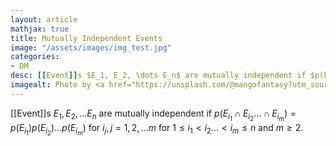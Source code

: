 ```yaml
---
layout: article
mathjax: true
title: Mutually Independent Events
image: "/assets/images/img_test.jpg"
categories:
- DM
desc: [[Event]]s $E_1, E_2, \dots E_n$ are mutually independent if $p(E_{i_1} \cap E_{i_2} \dots \cap E_{i_m}) = p(E_{i_1})p(E_{i_2}) \dots p(E_{i_m})$ for $i_j, j = 1, 2, \dots m$ for $1 \le i_1 < i_2 \dots < i_m \le n$ and $m \ge 2$. 
imagealt: Photo by <a href="https://unsplash.com/@mangofantasy?utm_source=unsplash&utm_medium=referral&utm_content=creditCopyText">Tim Johnson</a> on <a href="https://unsplash.com/s/photos/logic?utm_source=unsplash&utm_medium=referral&utm_content=creditCopyText">Unsplash</a>
---
```

[[Event]]s $E_1, E_2, \dots E_n$ are mutually independent if $p(E_{i_1} \cap E_{i_2} \dots \cap E_{i_m}) = p(E_{i_1})p(E_{i_2}) \dots p(E_{i_m})$ for $i_j, j = 1, 2, \dots m$ for $1 \le i_1 < i_2 \dots < i_m \le n$ and $m \ge 2$.